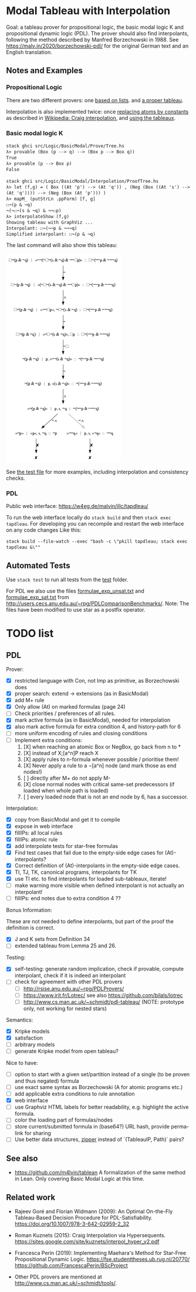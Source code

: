 # Modal Tableau with Interpolation

Goal: a tableau prover for propositional logic, the basic modal logic K and propositional dynamic logic (PDL).
The prover should also find interpolants, following the method described by Manfred Borzechowski in 1988.
See <https://malv.in/2020/borzechowski-pdl/> for the original German text and an English translation.

## Notes and Examples

### Propositional Logic

There are two different provers:
one [based on lists](src/Logic/Propositional/Prove/List.hs).
and [a proper tableau](src/Logic/Propositional/Prove/Tree.hs).

Interpolation is also implemented twice:
once [replacing atoms by constants](src/Logic/Propositional/Interpolation/Naive.hs) as described in [Wikipedia: Craig interpolation](https://en.wikipedia.org/wiki/Craig_interpolation#Proof_of_Craig's_interpolation_theorem), and
 [using the tableaux](src/Logic/Propositional/Interpolation/ProofTree.hs).

### Basic modal logic K

    stack ghci src/Logic/BasicModal/Prove/Tree.hs
    λ> provable (Box (p --> q) --> (Box p --> Box q))
    True
    λ> provable (p --> Box p)
    False
    
    stack ghci src/Logic/BasicModal/Interpolation/ProofTree.hs
    λ> let (f,g) = ( Box ((At 'p') --> (At 'q')) , (Neg (Box ((At 's') --> (At 'q')))) --> (Neg (Box (At 'p'))) )
    λ> mapM_ (putStrLn .ppForm) [f, g]
    ☐¬(p & ¬q)
    ¬(¬☐¬(s & ¬q) & ¬¬☐p)
    λ> interpolateShow (f,g)
    Showing tableau with GraphViz ...
    Interpolant: ☐¬(¬¬p & ¬¬¬q)
    Simplified interpolant: ☐¬(p & ¬q)

The last command will also show this tableau:

![](docu/BasicModal-example.png)

See [the test file](test/basicmodal.hs) for more examples, including interpolation and consistency checks.

### PDL

Public web interface: <https://w4eg.de/malvin/illc/tapdleau/>

To run the web interface locally do `stack build` and then `stack exec tapdleau`.
For developing you can recompile and restart the web interface on any code changes Like this:

    stack build --file-watch --exec "bash -c \"pkill tapdleau; stack exec tapdleau &\""

## Automated Tests

Use `stack test` to run all tests from the [test](test/) folder.

For PDL we also use the files [formulae_exp_unsat.txt](data/formulae_exp_unsat.txt)
and [formulae_exp_sat.txt](data/formulae_exp_sat.txt)
from <http://users.cecs.anu.edu.au/~rpg/PDLComparisonBenchmarks/>.
Note: The files have been modified to use star as a postfix operator.

# TODO list

## PDL

Prover:

- [X] restricted language with Con, not Imp as primitive, as Borzechowski does
- [X] proper search: extend -> extensions (as in BasicModal)
- [X] add M+ rule
- [X] Only allow (At) on marked formulas (page 24)
- [ ] Check priorities / preferences of all rules.
- [X] mark active formula (as in BasicModal), needed for interpolation
- [X] also mark active formula for extra condition 4, and history-path for 6
- [ ] more uniform encoding of rules and closing conditions
- [ ] Implement extra conditions:
    1. [X] when reaching an atomic Box or NegBox, go back from n to *
    2. [X] instead of X;[a^n]P reach X
    3. [X] apply rules to n-formula whenever possible / prioritise them!
    4. [X] Never apply a rule to a ¬[a^n] node (and mark those as end nodes!)
    5. [ ] directly after M+ do not apply M-
    6. [X] close normal nodes with critical same-set predecessors (if loaded when whole path is loaded)
    7. [ ] every loaded node that is not an end node by 6, has a successor.

Interpolation:

- [X] copy from BasicModal and get it to compile
- [X] expose in web interface
- [X] fillIPs: all local rules
- [X] fillIPs: atomic rule
- [X] add interpolate tests for star-free formulas
- [X] Find test cases that fail due to the empty-side edge cases for (At)-interpolants?
- [X] Correct definition of (At)-interpolants in the empty-side edge cases.
- [X] TI, TJ, TK, canonical programs, interpolants for TK
- [X] use TI etc. to find interpolants for loaded sub-tableaux, iterate!
- [ ] make warning more visible when defined interpolant is not actually an interpolant!
- [ ] fillIPs: end notes due to extra condition 4 ??

Bonus Information:

These are not needed to define interpolants, but part of the proof the definition is correct.

- [X] J and K sets from Definition 34
- [ ] extended tableau from Lemma 25 and 26.

Testing:

- [X] self-testing: generate random implication, check if provable, compute interpolant, check if it is indeed an interpolant
- [ ] check for agreement with other PDL provers
    - [ ] http://rsise.anu.edu.au/~rpg/PDLProvers/
    - [ ] https://www.irit.fr/Lotrec/
          see also https://github.com/bilals/lotrec
    - [ ] http://www.cs.man.ac.uk/~schmidt/pdl-tableau/
          (NOTE: prototype only, not working for nested stars)

Semantics:

- [X] Kripke models
- [X] satisfaction
- [ ] arbitrary models
- [ ] generate Kripke model from open tableau?

Nice to have:

- [ ] option to start with a given set/partition instead of a single (to be proven and thus negated) formula 
- [ ] use exact same syntax as Borzechowski (A for atomic programs etc.)
- [ ] add applicable extra conditions to rule annotation
- [X] web interface
- [ ] use Graphviz HTML labels for better readability, e.g. highlight the active formula.
- [ ] color the loading part of formulas/nodes
- [ ] store current/submitted formula in (base64?) URL hash, provide perma-link for sharing
- [ ] Use better data structures, [zipper](https://en.wikipedia.org/wiki/Zipper_(data_structure)) instead of `(TableauIP, Path)` pairs?

## See also

- <https://github.com/m4lvin/tablean> A formalization of the same method in Lean. Only covering Basic Modal Logic at this time.

## Related work

- Rajeev Goré and Florian Widmann (2009): An Optimal On-the-Fly Tableau-Based Decision Procedure for PDL-Satisfiability.
  <https://doi.org/10.1007/978-3-642-02959-2_32>

- Roman Kuznets (2015): Craig Interpolation via Hypersequents.
  <https://sites.google.com/site/kuznets/interpol_hyper_v2.pdf>

- Francesca Perin (2019): Implementing Maehara's Method for Star-Free Propositional Dynamic Logic.
  <https://fse.studenttheses.ub.rug.nl/20770/>
  <https://github.com/FrancescaPerin/BScProject>

- Other PDL provers are mentioned at <http://www.cs.man.ac.uk/~schmidt/tools/>.

